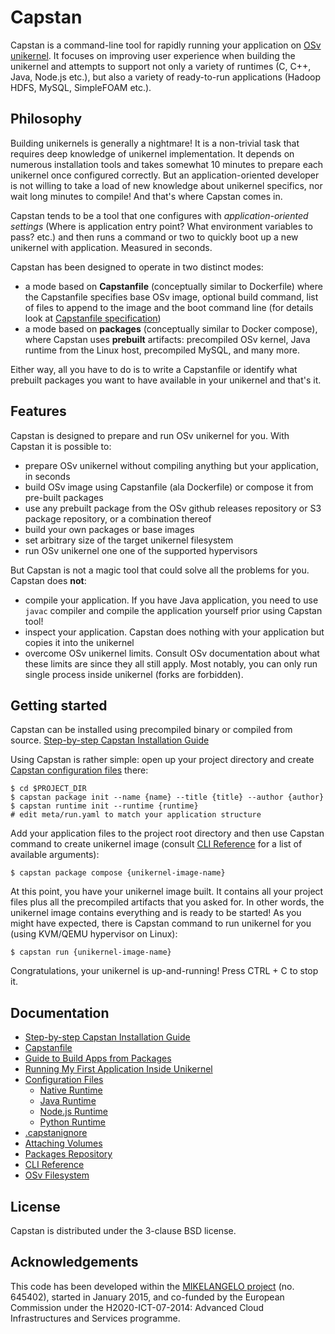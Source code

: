 # Capstan

Capstan is a command-line tool for rapidly running your application on [OSv unikernel](http://osv.io).
It focuses on improving user experience when building the unikernel and attempts to support
not only a variety of runtimes (C, C++, Java, Node.js etc.), but also a variety of ready-to-run
applications (Hadoop HDFS, MySQL, SimpleFOAM etc.).

## Philosophy
Building unikernels is generally a nightmare! It is a non-trivial task that requires deep
knowledge of unikernel implementation. It depends on numerous installation tools and takes
somewhat 10 minutes to prepare each unikernel once configured correctly.
But an application-oriented developer is not willing to take a load of new knowledge about unikernel
specifics, nor wait long minutes to compile! And that's where Capstan comes in.

Capstan tends to be a tool that one configures with *application-oriented settings*
(Where is application entry point? What environment variables to pass? etc.) and then
runs a command or two to quickly boot up a new unikernel with application. Measured in seconds.

Capstan has been designed to operate in two distinct modes:
- a mode based on **Capstanfile** (conceptually similar to Dockerfile) where the Capstanfile specifies base OSv image,
 optional build command, list of files to append to the image and the boot command line 
 (for details look at [Capstanfile specification](Documentation/Capstanfile.md)) 
- a mode based on **packages** (conceptually similar to Docker compose), where Capstan 
 uses **prebuilt** artifacts: precompiled OSv kernel, Java runtime from the Linux host,
 precompiled MySQL, and many more. 

Either way, all you have to do is to write a Capstanfile or identify what prebuilt packages you want
to have available in your unikernel and that's it.

## Features
Capstan is designed to prepare and run OSv unikernel for you.
With Capstan it is possible to:

* prepare OSv unikernel without compiling anything but your application, in seconds
* build OSv image using Capstanfile (ala Dockerfile) or compose it from pre-built packages
* use any prebuilt package from the OSv github releases repository or S3 package repository, or a combination thereof
* build your own packages or base images
* set arbitrary size of the target unikernel filesystem
* run OSv unikernel one one of the supported hypervisors

But Capstan is not a magic tool that could solve all the problems for you.
Capstan does **not**:

* compile your application. If you have Java application, you need to use `javac` compiler and compile
the application yourself prior using Capstan tool!
* inspect your application. Capstan does nothing with your application but copies it into the unikernel
* overcome OSv unikernel limits. Consult OSv documentation about what these limits are since they
all still apply. Most notably, you can only run single process inside unikernel (forks are forbidden).

## Getting started
Capstan can be installed using precompiled binary or compiled from source.
[Step-by-step Capstan Installation Guide](Documentation/Installation.md)

Using Capstan is rather simple: open up your project directory and create
[Capstan configuration files](Documentation/ConfigurationFiles.md)
there:
```
$ cd $PROJECT_DIR
$ capstan package init --name {name} --title {title} --author {author}
$ capstan runtime init --runtime {runtime}
# edit meta/run.yaml to match your application structure
```
Add your application files to the project root directory and then use Capstan command to create unikernel image
(consult [CLI Reference](Documentation/generated/CLI.md) for a list of available arguments):
```
$ capstan package compose {unikernel-image-name}
```
At this point, you have your unikernel image built. It contains all your project files plus all the
precompiled artifacts that you asked for. In other words, the unikernel image contains everything and is
ready to be started! As you might have expected, there is Capstan command to run unikernel for you
(using KVM/QEMU hypervisor on Linux):
```
$ capstan run {unikernel-image-name}
```
Congratulations, your unikernel is up-and-running! Press CTRL + C to stop it.

## Documentation

* [Step-by-step Capstan Installation Guide](Documentation/Installation.md)
* [Capstanfile](Documentation/Capstanfile.md)
* [Guide to Build Apps from Packages](Documentation/ApplicationManagement.md)
* [Running My First Application Inside Unikernel](Documentation/WalkthroughNodeJS.md)
* [Configuration Files](Documentation/ConfigurationFiles.md)
    * [Native Runtime](Documentation/RuntimeNative.md)
    * [Java Runtime](Documentation/RuntimeJava.md)
    * [Node.js Runtime](Documentation/RuntimeNode.md)
    * [Python Runtime](Documentation/RuntimePython.md)
* [.capstanignore](Documentation/Capstanignore.md)
* [Attaching Volumes](Documentation/Volumes.md)
* [Packages Repository](Documentation/Repository.md)
* [CLI Reference](Documentation/generated/CLI.md)
* [OSv Filesystem](Documentation/OsvFilesystem.md)

## License
Capstan is distributed under the 3-clause BSD license.

## Acknowledgements
This code has been developed within the [MIKELANGELO project](https://www.mikelangelo-project.eu)
(no. 645402), started in January 2015, and co-funded by the European Commission under the
H2020-ICT-07-2014: Advanced Cloud Infrastructures and Services programme.

